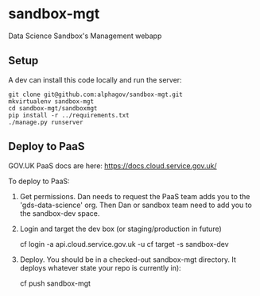 # sandbox-mgt
Data Science Sandbox's Management webapp

## Setup

A dev can install this code locally and run the server:

    git clone git@github.com:alphagov/sandbox-mgt.git
    mkvirtualenv sandbox-mgt
    cd sandbox-mgt/sandboxmgt
    pip install -r ../requirements.txt
    ./manage.py runserver


## Deploy to PaaS

GOV.UK PaaS docs are here: https://docs.cloud.service.gov.uk/

To deploy to PaaS:

1. Get permissions. Dan needs to request the PaaS team adds you to the 'gds-data-science' org. Then Dan or sandbox team need to add you to the sandbox-dev space.

2. Login and target the dev box (or staging/production in future)

    cf login -a api.cloud.service.gov.uk -u <YOUR-EMAIL-ADDRESS>
    cf target -s sandbox-dev

3. Deploy. You should be in a checked-out sandbox-mgt directory. It deploys whatever state your repo is currently in):

    cf push sandbox-mgt
